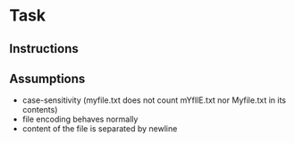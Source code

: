# Task
## Instructions

## Assumptions
- case-sensitivity (myfile.txt does not count mYfIlE.txt nor Myfile.txt in its contents)
- file encoding behaves normally
- content of the file is separated by newline
